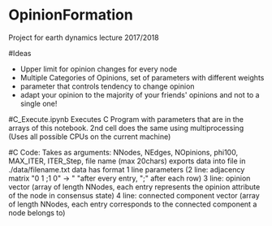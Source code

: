 # OpinionFormation
Project for earth dynamics lecture 2017/2018

#Ideas
- Upper limit for opinion changes for every node
- Multiple Categories of Opinions, set of parameters with different weights
- parameter that controls tendency to change opinion
- adapt your opinion to the majority of your friends' opinions and not to a single one!


#C_Execute.ipynb
Executes C Program with parameters that are in the arrays of this notebook.
2nd cell does the same using multiprocessing (Uses all possible CPUs on the current machine)

#C Code:
Takes as arguments: NNodes, NEdges, NOpinions, phi100, MAX_ITER, ITER_Step, file name (max 20chars)
exports data into file in ./data/filename.txt
data has format
1 line parameters
(2 line: adjacency matrix "0 1 ;1 0" -> " "after every entry, ";" after each row)
3 line: opinion vector (array of length NNodes, each entry represents the opinion attribute of the node in consensus state)
4 line: connected component vector (array of length NNodes, each entry corresponds to the connected component a node belongs to)



